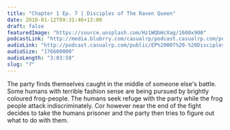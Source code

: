 ```yaml
---
title: "Chapter 1 Ep. 7 | Disciples of The Raven Queen"
date: 2018-01-12T09:31:46+13:00
draft: false
featuredImage: "https://source.unsplash.com/Hz1WQbHcXag/1600x900"
podcastLink: "http://media.blubrry.com/casualrp/podcast.casualrp.com/public/EP%20007%20-%20Disciples%20of%20The%20Raven%20Queen.mp3"
audioLink: "http://podcast.casualrp.com/public/EP%20007%20-%20Disciples%20of%20The%20Raven%20Queen.mp3"
audioSize: "176600000"
audioLength: "3:03:58"
slug: "7"
---
```


The party finds themselves caught in the middle of someone else's battle. Some humans with terrible fashion sense are being pursued by brightly coloured frog-people. The humans seek refuge with the party while the frog people attack indiscriminately. Cor however near the end of the fight decides to take the humans prisoner and the party then tries to figure out what to do with them.
